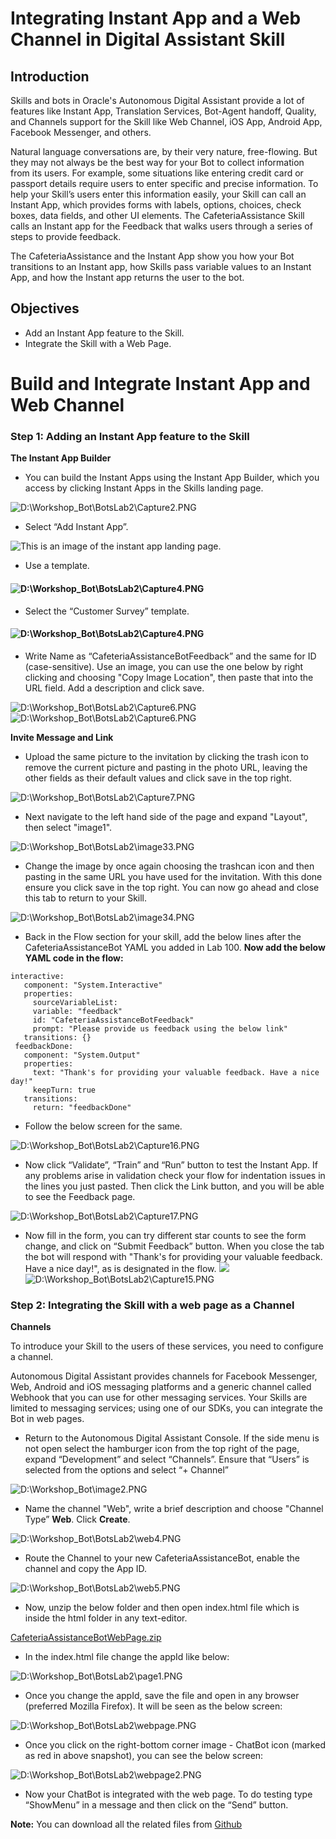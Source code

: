 Integrating Instant App and a Web Channel in Digital Assistant Skill
===========================================================================
## Introduction

Skills and bots in Oracle's Autonomous Digital Assistant provide a lot of features like Instant App, Translation Services, Bot-Agent handoff, Quality, and Channels support for the Skill like Web Channel, iOS App, Android App, Facebook Messenger, and others.

Natural language conversations are, by their very nature, free-flowing. But they may not always be the best way for your Bot to collect information from its users. For example, some situations like entering credit card or passport details require users to enter specific and precise information. To help your Skill’s users enter this information easily, your Skill can call an Instant App, which provides forms with labels, options, choices, check boxes, data fields, and other UI elements. The CafeteriaAssistance Skill calls an Instant app for the Feedback that walks users through a series of steps to provide feedback.

The CafeteriaAssistance and the Instant App show you how your Bot transitions to an Instant app, how Skills pass variable values to an Instant App, and how the Instant app returns the user to the bot.


## Objectives
- Add an Instant App feature to the Skill.
- Integrate the Skill with a Web Page.


Build and Integrate Instant App and Web Channel
===========================================================================

### **Step 1**: Adding an Instant App feature to the Skill

**The Instant App Builder**


- You can build the Instant Apps using the Instant App Builder, which you access by clicking Instant Apps in the Skills landing page.

![D:\\Workshop\_Bot\\BotsLab2\\Capture2.PNG](images/200/image3.png)

- Select “Add Instant App”.

![This is an image of the instant app landing page.](images/200/11.png)

- Use a template.

#### ![D:\\Workshop\_Bot\\BotsLab2\\Capture4.PNG](images/200/12.png)

- Select the “Customer Survey” template.

#### ![D:\\Workshop\_Bot\\BotsLab2\\Capture4.PNG](images/200/13.png)

- Write Name as “CafeteriaAssistanceBotFeedback” and the same for ID (case-sensitive).  Use an image, you can use the one below by right clicking and choosing "Copy Image Location", then paste that into the URL field. Add a description and click save.

![D:\\Workshop\_Bot\\BotsLab2\\Capture6.PNG](images/200/14.png)
![D:\\Workshop\_Bot\\BotsLab2\\Capture6.PNG](images/200/food.jpeg)


**Invite Message and Link**
- Upload the same picture to the invitation by clicking the trash icon to remove the current picture and pasting in the photo URL, leaving the other fields as their default values and click save in the top right.

![D:\\Workshop\_Bot\\BotsLab2\\Capture7.PNG](images/200/image8.png)

- Next navigate to the left hand side of the page and expand "Layout", then select "image1".

![D:\\Workshop\_Bot\\BotsLab2\\image33.PNG](images/200/image33.png)

- Change the image by once again choosing the trashcan icon and then pasting in the same URL you have used for the invitation. With this done ensure you click save in the top right. You can now go ahead and close this tab to return to your Skill.

![D:\\Workshop\_Bot\\BotsLab2\\image34.PNG](images/200/image34.png)

- Back in the Flow section for your skill, add the below lines after the CafeteriaAssistanceBot YAML you added in Lab 100.
**Now add the below YAML code in the flow:**

```
interactive:
   component: "System.Interactive"
   properties:
     sourceVariableList:
     variable: "feedback"
     id: "CafeteriaAssistanceBotFeedback"
     prompt: "Please provide us feedback using the below link"
   transitions: {}
 feedbackDone:
   component: "System.Output"
   properties:
     text: "Thank's for providing your valuable feedback. Have a nice day!"
     keepTurn: true
   transitions:
     return: "feedbackDone"
```
- Follow the below screen for the same.

![D:\\Workshop\_Bot\\BotsLab2\\Capture16.PNG](images/200/image9.png)

- Now click “Validate”, “Train” and “Run” button to test the Instant App. If any problems arise in validation check your flow for indentation issues in the lines you just pasted. Then click the Link button, and you will be able to see the Feedback page.

![D:\\Workshop\_Bot\\BotsLab2\\Capture17.PNG](images/200/image10.png)

- Now fill in the form, you can try different star counts to see the form change, and click on “Submit Feedback” button. When you close the tab the bot will respond with "Thank's for providing your valuable feedback. Have a nice day!", as is designated in the flow.
![](images/200/image11.png)
![D:\\Workshop\_Bot\\BotsLab2\\Capture15.PNG](images/200/image12.png)



### **Step 2**: Integrating the Skill with a web page as a Channel

**Channels**

To introduce your Skill to the users of these services, you need to configure a channel.

Autonomous Digital Assistant provides channels for Facebook Messenger, Web, Android and iOS messaging platforms and a generic channel called Webhook that you can use for other messaging services. Your Skills are limited to messaging services; using one of our SDKs, you can integrate the Bot in web pages.


- Return to the Autonomous Digital Assistant Console. If the side menu is not open select the hamburger icon from the top right of the page, expand “Development” and select “Channels”. Ensure that “Users” is selected from the options and select “+ Channel”

![D:\\Workshop\_Bot\\image2.PNG](images/200/15.png)

- Name the channel "Web", write a brief description and choose "Channel Type” **Web**. Click **Create**.

![D:\\Workshop\_Bot\\BotsLab2\\web4.PNG](images/200/16.png)

- Route the Channel to your new CafeteriaAssistanceBot, enable the channel and copy the App ID.

![D:\\Workshop\_Bot\\BotsLab2\\web5.PNG](images/200/17.png)

- Now, unzip the below folder and then open index.html file which is inside the html folder in any text-editor.

[CafeteriaAssistanceBotWebPage.zip](https://github.com/AdityaVishwekar/IntelligentChatBots/blob/master/workshops/intelligent-chatbots/images/CafeteriaAssistanceBotWebPage.zip)

- In the index.html file change the appId like below:

![D:\\Workshop\_Bot\\BotsLab2\\page1.PNG](images/200/image30.png)

- Once you change the appId, save the file and open in any browser (preferred Mozilla Firefox). It will be seen as the below screen:

![D:\\Workshop\_Bot\\BotsLab2\\webpage.PNG](images/200/image31.png)

- Once you click on the right-bottom corner image - ChatBot icon (marked as red in above snapshot), you can see the below screen:

![D:\\Workshop\_Bot\\BotsLab2\\webpage2.PNG](images/200/image32.png)

- Now your ChatBot is integrated with the web page. To do testing type “ShowMenu” in a message and then click on the “Send” button.

**Note:** You can download all the related files from [Github](https://github.com/AdityaVishwekar/IntelligentChatBots/blob/master/workshops/intelligent-chatbots/images/All_files.zip)
